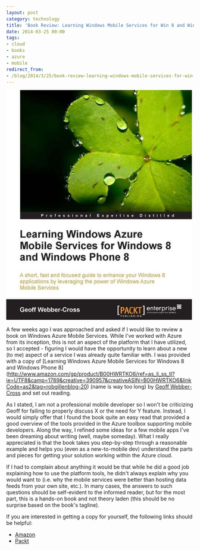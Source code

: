 ```yaml
---
layout: post
category: technology
title: 'Book Review: Learning Windows Mobile Services for Win 8 and Win Phone 8'
date: 2014-03-25 00:00
tags:
- cloud
- books
- azure
- mobile
redirect_from:
- /blog/2014/3/25/book-review-learning-windows-mobile-services-for-win-8-and-win-phone-8
---
```

<img alt='Azure Mobile Services' src='/images/learningazuremobile.jpg' class='blogimage img-responsive'>

A few weeks ago I was approached and asked if I would like to review a book on Windows Azure Mobile Services. While
I've worked with Azure from its inception, this is not an aspect of the platform that I have utilized, so I accepted -
figuring I would have the opportunity to learn about a new (to me) aspect of a service I was already quite familiar
with. I was provided with a copy of [Learning Windows Azure Mobile Services for Windows 8 and Windows Phone 8]
(http://www.amazon.com/gp/product/B00HWRTKO6/ref=as_li_ss_tl?ie=UTF8&camp=1789&creative=390957&creativeASIN=B00HWRTKO6&linkCode=as2&tag=robgillenblog-20)
(name is way too long) by [Geoff Webber-Cross](https://twitter.com/webbercross) and set out reading.

As I stated, I am not a professional mobile developer so I won't be criticizing Geoff for failing to properly discuss
X or the need for Y feature. Instead, I would simply offer that I found the book quite an easy read that provided a
good overview of the tools provided in the Azure toolbox supporting mobile developers. Along the way, I refined some
ideas for a few mobile apps I've been dreaming about writing (well, maybe someday). What I really appreciated is that
the book takes you step-by-step through a reasonable example and helps you (even as a new-to-mobile dev) understand
the parts and pieces for getting your solution working within the Azure cloud.

If I had to complain about anything it would be that while he did a good job explaining how to use the platform tools,
he didn't always explain why you would want to (i.e. why the mobile services were better than hosting data feeds from
your own site, etc.). In many cases, the answers to such questions should be self-evident to the informed reader, but
for the most part, this is a hands-on book and not theory laden (this should be no surprise based on the book's
tagline).

If you are interested in getting a copy for yourself, the following links should be helpful:

* [Amazon](http://www.amazon.com/gp/product/B00HWRTKO6/ref=as_li_ss_tl?ie=UTF8&camp=1789&creative=390957&creativeASIN=B00HWRTKO6&linkCode=as2&tag=robgillenblog-20)
* [Packt](http://www.packtpub.com/learning-windows-azure-mobile-services-for-windows-8-and-windows-phone-8/book)

